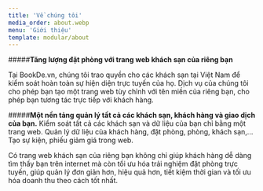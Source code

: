 ```yaml
---
title: 'Về chúng tôi'
media_order: about.webp
menu: 'Giới thiệu'
template: modular/about
---
```


#####**Tăng lượng đặt phòng với trang web khách sạn của riêng bạn**

Tại BookDe.vn, chúng tôi trao quyền cho các khách sạn tại Việt Nam để kiểm soát hoàn toàn sự hiện diện trực tuyến của họ. Dịch vụ của chúng tôi cho phép bạn tạo một trang web tùy chỉnh với tên miền của riêng bạn, cho phép bạn tương tác trực tiếp với khách hàng.

#####**Một nền tảng quản lý tất cả các khách sạn, khách hàng và giao dịch của bạn.**
Kiểm soát tất cả các khách sạn và dữ liệu của bạn chỉ bằng một trang web. Quản lý dữ liệu của khách hàng, đặt phòng, phòng, khách sạn,... Tạo sự kiện, phiếu giảm giá trong web.

Có trang web khách sạn của riêng bạn không chỉ giúp khách hàng dễ dàng tìm thấy bạn trên internet mà còn tối ưu hóa trải nghiệm đặt phòng trực tuyến, giúp quản lý đơn giản hơn, hiệu quả hơn, tiết kiệm thời gian và tối ưu hóa doanh thu theo cách tốt nhất.
